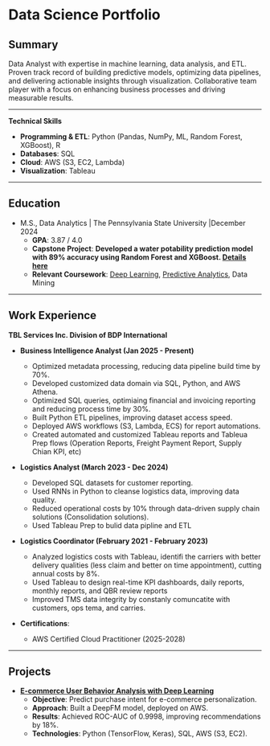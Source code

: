 # Data Science Portfolio

## Summary
Data Analyst with expertise in machine learning, data analysis, and ETL. Proven track record of building predictive models, optimizing data pipelines, and delivering actionable insights through visualization. Collaborative team player with a focus on enhancing business processes and driving measurable results.

---

**Technical Skills**  
- **Programming & ETL**: Python (Pandas, NumPy, ML, Random Forest, XGBoost), R  
- **Databases**: SQL  
- **Cloud**: AWS (S3, EC2, Lambda)  
- **Visualization**: Tableau

---

## Education
- M.S., Data Analytics | The Pennsylvania State University |December 2024  
  - **GPA**: 3.87 / 4.0  
  - **Capstone Project**: **Developed a water potability prediction model with 89% accuracy using Random Forest and XGBoost. [Details here](https://github.com/MidNight-WaterDrop/Analysis-of-Water-Quality-and-Potability)**
  - **Relevant Coursework**: [Deep Learning](https://github.com/MidNight-WaterDrop/Python-Deep-Learning), [Predictive Analytics](https://github.com/MidNight-WaterDrop/Machine-learning-with-R), Data Mining

---

## Work Experience
**TBL Services Inc. Division of BDP International**  
- **Business Intelligence Analyst (Jan 2025 - Present)**  
  - Optimized metadata processing, reducing data pipeline build time by 70%.
  - Developed customized data domain via SQL, Python, and AWS Athena.  
  - Optimized SQL queries, optimiaing financial and invoicing reporting and reducing process time by 30%.  
  - Built Python ETL pipelines, improving dataset access speed.  
  - Deployed AWS workflows (S3, Lambda, ECS) for report automations.
  - Created automated and customized Tableau reports and Tableua Prep flows (Operation Reports, Freight Payment Report, Supply Chian KPI, etc)

- **Logistics Analyst (March 2023 - Dec 2024)**    
  - Developed SQL datasets for customer reporting.  
  - Used RNNs in Python to cleanse logistics data, improving data quality.  
  - Reduced operational costs by 10% through data-driven supply chain solutions (Consolidation solutions).
  - Used Tableau Prep to bulid data pipline and ETL

- **Logistics Coordinator (February 2021 - February 2023)**  
  - Analyzed logistics costs with Tableau, identifi the carriers with better delivery qualities (less claim and better on time appointment), cutting annual costs by 8%.  
  - Used Tableau to design real-time KPI dashboards, daily reports, monthly reports, and QBR review reports
  - Improved TMS data integrity by constanly comuncatite with customers, ops tema, and carries.

- **Certifications**:  
  - AWS Certified Cloud Practitioner (2025-2028)

---

## Projects

- **[E-commerce User Behavior Analysis with Deep Learning](https://github.com/MidNight-WaterDrop/Optimizing-E-Commerce-User-Experience-Behavioral-Analysis-and-Prediction-with-Deep-Learning)**  
  - **Objective**: Predict purchase intent for e-commerce personalization.  
  - **Approach**: Built a DeepFM model, deployed on AWS.  
  - **Results**: Achieved ROC-AUC of 0.9998, improving recommendations by 18%.  
  - **Technologies**: Python (TensorFlow, Keras), SQL, AWS (S3, EC2).
